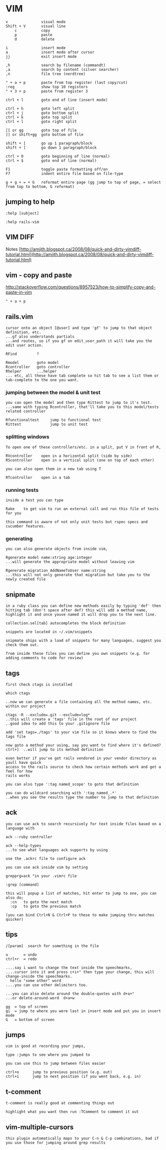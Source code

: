 # VIM

    v               visual mode
    Shift + V       visual line
        c           copy
        p           paste
        d           delete

    i               insert mode
    a               insert mode after cursor
    jj              exit insert mode

    ,h              search by filename (commandt)
    ,a              search by content (silver searcher)
    ,n              file tree (nerdtree)

    " + a + p       paste from top register (last copy/cut)
    :reg            show top 10 registers
    " + 3 + p       paste from register 3

    ctrl + l        goto end of line (insert mode)

    ctrl + h        goto left split
    ctrl + j        goto bottom split
    ctrl + k        goto top split
    ctrl + l        goto right split

    [[ or gg        goto top of file
    ]] or shift+gg  goto bottom of file

    shift + [       go up 1 paragraph/block
    shift + ]       go down 1 paragraph/block

    ctrl + 0        goto beginning of line (normal)
    ctrl + $        goto end of line (normal)

    F1              toggle paste formatting off/on
    F7              indent entire file based on file-type

    g + g + = + G   reformat entire page (gg jump to top of page, = select from top to bottom, G reformat)

## jumping to help

    :help [subject]

    :help rails-vim


## VIM DIFF

Notes [http://amjith.blogspot.ca/2008/08/quick-and-dirty-vimdiff-tutorial.html](http://amjith.blogspot.ca/2008/08/quick-and-dirty-vimdiff-tutorial.html)

## vim - copy and paste
http://stackoverflow.com/questions/8957523/how-to-simplify-copy-and-paste-in-vim

    " + a + p

## rails.vim

    cursor onto an object [@user] and type 'gf' to jump to that object definition, etc.
    ...gf also understands partials
    ...and routes, so if you gf on edit_user_path it will take you the edit user action.

    RFind         ?

    Rmodel        goto model
    Rcontroller   goto controller
    Rhelper       ...helper
    ... etc, all these have tab complete so hit tab to see a list them or tab-complete to the one you want.

### jumping between the model & unit test

    you can open the model and then type Rittest to jump to it's test.
    ...same with typing Rcontroller, that'll take you to this model/tests related controller

    Rfunctionaltest     jump to functional test
    Rittest             jump to unit test

### splitting windows

    To open one of these controllers/etc. in a split, put V in front of R,

    RVcontroller    open in a horizontal split (side by side)
    RScontroller    open in a vertical split (one on top of each other)

    you can also open them in a new tab using T

    RTcontroller    open in a tab

### running tests

    inside a test you can type

    Rake    to get vim to run an external call and run this file of tests for you

    this command is aware of not only unit tests but rspec specs and cucumber features.

### generating

    you can also generate objects from inside vim,

    Rgenerate model name:string age:integer
    ...will generate the appropriate model without leaving vim

    Rgenerate migration AddNameToUser name:string
    ...this will not only generate that migration but take you to the newly created file

## snipmate

    in a ruby class you can define new methods easily by typing 'def' then hitting tab (don't space after def) this will add a method name, highlight it and once youve named it will drop you to the next line.

    collection.sel[tab] autocompletes the block definition

    snippets are located in ~/.vim/snippets

    snipmate ships with a load of snippets for many languages, suggest you check them out.

    from inside these files you can define you own snippets (e.g. for adding comments to code for review)

## tags

    first check ctags is installed

    which ctags

    ..now we can generate a file containing all the method names, etc. within our project

    ctags -R --exclude=.git --exclude=log*
    ..this will create a 'tags' file in the root of our project
    ..good idea to add this to your .gitignore file

    add 'set tags=./tags' to your vim file so it knows where to find the tags file

    now goto a method your using, say you want to find where it's defined?
    ctrl+]  ..will jump to its method definition

    even better if you've got rails vendored in your vendor directory as youll have quick
    access to the rails source to check how certain methods work and get a feel for how
    rails works

    you can also type ':tag named_scope' to goto that definition

    you can do wildcard searching with ':tag named_.*'
    ..when you see the results type the number to jump to that definition

## ack

    you can use ack to search recursively for text inside files based on a language with

    ack --ruby controller

    ack --help-types
    ...to see what languages ack supports by using

    use the .ackrc file to configure ack

    you can use ack inside vim by setting

    grepprg=ack "in your .vimrc file

    :grep [command]

    this will popup a list of matches, hit enter to jump to one, you can also do;
      :cn   to goto the next match
      :cp   to goto the previous match

    (you can bind Ctrl+N & Ctrl+P to these to make jumping thru matches quicker)

## tips

    /[param]  search for something in the file

    u       = undo
    ctrl+r  = redo

    ....say i want to change the text inside the speechmarks,
    ....cursor into it and press c+i+" then type your change, this will change-inside the speechmarks.
      hello "some other" word
    ....you can use other delimiters too.

    ...you can also delete around the double-quotes with d+a+"
    ...or delete-around-word  d+a+w

    gg  = top of screen
    gi  = jump to where you were last in insert mode and put you in insert mode
    G   = bottom of screen

## jumps

    vim is good at recording your jumps,

    type :jumps to see where you jumped to

    you can use this to jump between files easier

    ctrl+o      jump to previous position (e.g. out)
    ctrl+i      jump to next position (if you went back, e.g. in)

## t-comment

    t-comment is really good at commenting things out

    highlight what you want then run :TComment to comment it out

## vim-multiple-cursors

    this plugin automatically maps to your C-n & C-p combinations, bad if you use those for jumping around grep results 
